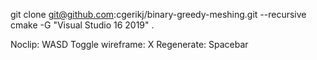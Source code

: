 git clone git@github.com:cgerikj/binary-greedy-meshing.git --recursive
cmake -G "Visual Studio 16 2019" .

Noclip: WASD
Toggle wireframe: X
Regenerate: Spacebar